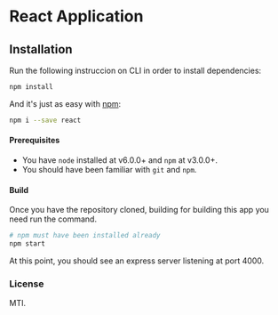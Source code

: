 # React Application


## Installation

Run the following instruccion on CLI in order to install dependencies:

```sh
npm install
```

And it's just as easy with [npm](http://npmjs.com):

```sh
npm i --save react
```
#### Prerequisites

* You have `node` installed at v6.0.0+ and `npm` at v3.0.0+.
* You should have been familiar with `git` and `npm`.

#### Build

Once you have the repository cloned, building for building this app you need run the command.

```sh
# npm must have been installed already
npm start
```

At this point, you should see an express server listening at port 4000. 


### License
 MTI.

